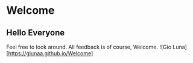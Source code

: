 # Welcome
## Hello Everyone 
Feel free to look around.
All feedback is of course, Welcome.
![Gio Luna][https://glunaa.github.io/Welcome]
